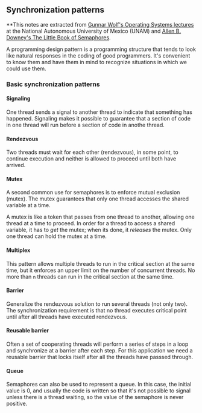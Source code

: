 ## Synchronization patterns

**This notes are extracted from [Gunnar Wolf's Operating Systems lectures](http://gwolf.sistop.org/laminas/06-primitivas-sincronizacion.pdf) at the National Autonomous University of Mexico (UNAM) and [Allen B. Downey's The Little Book of Semaphores](http://greenteapress.com/semaphores/LittleBookOfSemaphores.pdf). 

A programming design pattern is a programming structure that tends to look like natural responses in the coding of good programmers. It's convenient to know them and have them in mind to recognize situations in which we could use them. 

### Basic synchronization patterns

#### Signaling 

One thread sends a signal to another thread to indicate that something has happened. Signaling makes it possible to guarantee that a section of code in one thread will run before a section of code in anothe thread. 

#### Rendezvous 

Two threads must wait for each other (rendezvous), in some point, to continue execution and neither is allowed to proceed until both have arrived. 

#### Mutex 

A second common use for semaphores is to enforce mutual exclusion (mutex). The mutex guarantees that only one thread accesses the shared variable at a time. 

A mutex is like a token that passes from one thread to another, allowing one thread at a time to proceed. In order for a thread to access a shared variable, it has to *get* the mutex; when its done, it *releases* the mutex. Only one thread can hold the mutex at a time. 

#### Multiplex

This pattern allows multiple threads to run in the critical section at the same time, but it enforces an upper limit on the number of concurrent threads. No more than ```n``` threads can run in the critical section at the same time. 

#### Barrier

Generalize the rendezvous solution to run several threads (not only two). The synchronization requirement is that no thread executes critical point until after all threads have executed rendezvous. 

#### Reusable barrier 

Often a set of cooperating threads will perform a series of steps in a loop and synchronize at a barrier after each step. For this application we need a reusable barrier that locks itself after all the threads have passsed through. 

#### Queue

Semaphores can also be used to represent a queue. In this case, the initial value is 0, and usually the code is written so that it's not possible to signal unless there is a thread waiting, so the value of the semaphore is never positive. 

